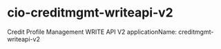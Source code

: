 # cio-creditmgmt-writeapi-v2
Credit Profile Management WRITE API V2
applicationName: creditmgmt-writeapi-v2

